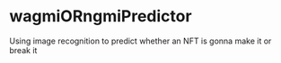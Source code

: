 # wagmiORngmiPredictor
Using image recognition to predict whether an NFT is gonna make it or break it
